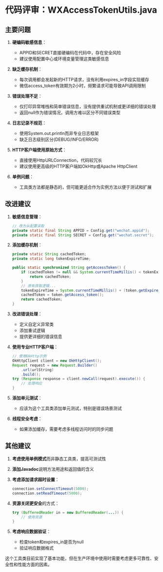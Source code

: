 # 代码评审：WXAccessTokenUtils.java

## 主要问题

1. **硬编码敏感信息**：
   - APPID和SECRET直接硬编码在代码中，存在安全风险
   - 建议使用配置中心或环境变量管理这类敏感信息

2. **缺乏缓存机制**：
   - 每次调用都会发起新的HTTP请求，没有利用expires_in字段实现缓存
   - 微信access_token有效期为2小时，频繁请求可能导致API调用限制

3. **错误处理不足**：
   - 仅打印异常堆栈和简单错误信息，没有提供重试机制或更详细的错误处理
   - 返回null作为错误情况，调用方难以区分不同错误类型

4. **日志记录不规范**：
   - 使用System.out.println而非专业日志框架
   - 缺乏日志级别区分(DEBUG/INFO/ERROR)

5. **HTTP客户端使用原始方式**：
   - 直接使用HttpURLConnection，代码较冗长
   - 建议使用更高级的HTTP客户端如OkHttp或Apache HttpClient

6. **单例问题**：
   - 工具类方法都是静态的，但可能更适合作为实例方法以便于测试和扩展

## 改进建议

1. **敏感信息管理**：
   ```java
   // 改为从配置读取
   private static final String APPID = Config.get("wechat.appid");
   private static final String SECRET = Config.get("wechat.secret");
   ```

2. **添加缓存机制**：
   ```java
   private static String cachedToken;
   private static long tokenExpireTime;
   
   public static synchronized String getAccessToken() {
       if (cachedToken != null && System.currentTimeMillis() < tokenExpireTime) {
           return cachedToken;
       }
       // 原有获取逻辑...
       tokenExpireTime = System.currentTimeMillis() + (token.getExpires_in() * 1000 - 60000); // 提前1分钟过期
       cachedToken = token.getAccess_token();
       return cachedToken;
   }
   ```

3. **改进错误处理**：
   - 定义自定义异常类
   - 添加重试逻辑
   - 提供更详细的错误信息

4. **使用专业HTTP客户端**：
   ```java
   // 使用OkHttp示例
   OkHttpClient client = new OkHttpClient();
   Request request = new Request.Builder()
       .url(urlString)
       .build();
   try (Response response = client.newCall(request).execute()) {
       // 处理响应
   }
   ```

5. **添加单元测试**：
   - 应该为这个工具类添加单元测试，特别是错误场景测试

6. **线程安全考虑**：
   - 如果添加缓存，需要考虑多线程访问时的同步问题

## 其他建议

1. **考虑使用单例模式**而非静态工具类，提高可测试性

2. **添加Javadoc**说明方法用途和返回值的含义

3. **考虑添加请求超时设置**：
   ```java
   connection.setConnectTimeout(5000);
   connection.setReadTimeout(5000);
   ```

4. **资源关闭更安全**的方式：
   ```java
   try (BufferedReader in = new BufferedReader(...)) {
       // 使用资源
   }
   ```

5. **考虑响应数据验证**：
   - 检查token和expires_in是否为null
   - 验证响应数据格式

这个工具类目前实现了基本功能，但在生产环境中使用时需要考虑更多可靠性、安全性和性能方面的因素。